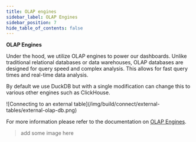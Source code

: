 ```yaml
---
title: OLAP engines
sidebar_label: OLAP Engines
sidebar_position: 7
hide_table_of_contents: false
---
```


**OLAP Engines**

Under the hood, we utilize OLAP engines to power our dashboards. Unlike traditional relational databases or data warehouses, OLAP databases are designed for query speed and complex analysis. This allows for fast query times and real-time data analysis.

By default we use DuckDB but with a single modification can change this to various other engines such as ClickHouse.


<div className="center-content">
![Connecting to an external table](/img/build/connect/external-tables/external-olap-db.png)
</div>


For more information please refer to the documentation on <a href='https://docs.rilldata.com/build/olap/' target="_blank">OLAP Engines</a>.



>add some image here


